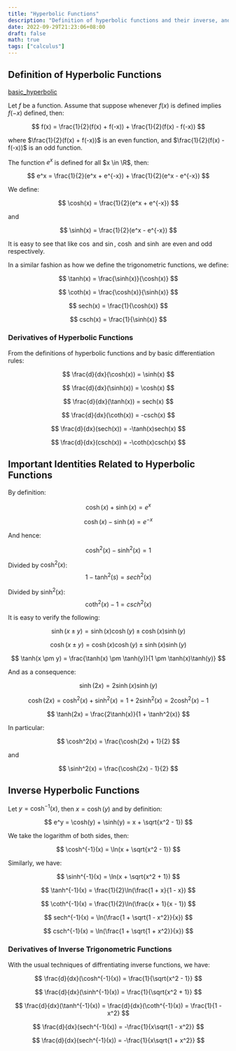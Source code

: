 ```yaml
---
title: "Hyperbolic Functions"
description: "Definition of hyperbolic functions and their inverse, and some related identities"
date: 2022-09-29T21:23:06+08:00
draft: false
math: true
tags: ["calculus"]
---
```


## Definition of Hyperbolic Functions

[basic_hyperbolic](https://www.desmos.com/calculator/o7hmdcceqw) 

Let $f$ be a function. Assume that suppose whenever $f(x)$ is defined implies $f(-x)$ defined, then:

$$
f(x) = \frac{1}{2}(f(x) + f(-x)) + \frac{1}{2}(f(x) - f(-x))
$$

where $\frac{1}{2}(f(x) + f(-x))$ is an even function, and $\frac{1}{2}(f(x) - f(-x))$ is an odd function.

The function $e^x$ is defined for all $x \in \R$, then:

$$
e^x = \frac{1}{2}(e^x + e^{-x}) + \frac{1}{2}(e^x - e^{-x})
$$

We define:

$$
\cosh(x) = \frac{1}{2}(e^x + e^{-x})
$$

and

$$
\sinh(x) = \frac{1}{2}(e^x - e^{-x})
$$

It is easy to see that like $\cos$ and $\sin$, $\cosh$ and $\sinh$ are even and odd respectively.

In a similar fashion as how we define the trigonometric functions, we define:

$$
\tanh(x) = \frac{\sinh(x)}{\cosh(x)}
$$

$$
\coth(x) = \frac{\cosh(x)}{\sinh(x)}
$$

$$
sech(x) = \frac{1}{\cosh(x)}
$$

$$
csch(x) = \frac{1}{\sinh(x)}
$$

### Derivatives of Hyperbolic Functions

From the definitions of hyperbolic functions and by basic differentiation rules:

$$
\frac{d}{dx}(\cosh(x)) = \sinh(x)
$$

$$
\frac{d}{dx}(\sinh(x)) = \cosh(x)
$$

$$
\frac{d}{dx}(\tanh(x)) = sech(x)
$$

$$
\frac{d}{dx}(\coth(x)) = -csch(x)
$$

$$
\frac{d}{dx}(sech(x)) = -\tanh(x)sech(x)
$$

$$
\frac{d}{dx}(csch(x)) = -\coth(x)csch(x)
$$

## Important Identities Related to Hyperbolic Functions

By definition:

$$
\cosh(x) + \sinh(x) = e^x
$$

$$
\cosh(x) - \sinh(x) = e^{-x}
$$

And hence:

$$
\cosh^2(x) - \sinh^2(x) = 1
$$

Divided by $\cosh^2(x)$:
$$
1 - \tanh^2(s) = sech^2(x)
$$

Divided by $\sinh^2(x)$:
$$
\coth^2(x) - 1 = csch^2(x)
$$

It is easy to verify the following:

$$
\sinh(x \pm y) = \sinh(x)\cosh(y) \pm \cosh(x)\sinh(y)
$$

$$
\cosh(x \pm y) = \cosh(x)\cosh(y) \pm \sinh(x)\sinh(y)
$$

$$
\tanh(x \pm y) = \frac{\tanh(x) \pm \tanh(y)}{1 \pm \tanh(x)\tanh(y)}
$$

And as a consequence:

$$
\sinh(2x) = 2\sinh(x)\sinh(y)
$$

$$
\cosh(2x) = \cosh^2(x) + \sinh^2(x) = 1 + 2\sinh^2(x) = 2\cosh^2(x) - 1
$$

$$
\tanh(2x) = \frac{2\tanh(x)}{1 + \tanh^2(x)}
$$

In particular:

$$
\cosh^2(x) = \frac{\cosh(2x) + 1}{2}
$$

and

$$
\sinh^2(x) = \frac{\cosh(2x) - 1}{2}
$$

## Inverse Hyperbolic Functions

Let $y = \cosh^{-1}(x)$, then $x = \cosh(y)$ and by definition:

$$
e^y = \cosh(y) + \sinh(y) = x + \sqrt{x^2 - 1})
$$

We take the logarithm of both sides, then:

$$
\cosh^{-1}(x) = \ln(x + \sqrt{x^2 - 1})
$$

Similarly, we have:

$$
\sinh^{-1}(x) = \ln(x + \sqrt{x^2 + 1})
$$

$$
\tanh^{-1}(x) = \frac{1}{2}\ln(\frac{1 + x}{1 - x})
$$

$$
\coth^{-1}(x) = \frac{1}{2}\ln(\frac{x + 1}{x - 1})
$$

$$
sech^{-1}(x) = \ln(\frac{1 + \sqrt{1 - x^2}}{x})
$$

$$
csch^{-1}(x) = \ln(\frac{1 + \sqrt{1 + x^2}}{x})
$$

### Derivatives of Inverse Trigonometric Functions

With the usual techniques of diffrentiating inverse functions, we have:

$$
\frac{d}{dx}(\cosh^{-1}(x)) = \frac{1}{\sqrt{x^2 - 1}}
$$

$$
\frac{d}{dx}(\sinh^{-1}(x)) = \frac{1}{\sqrt{x^2 + 1}}
$$

$$
\frac{d}{dx}(\tanh^{-1}(x)) = \frac{d}{dx}(\coth^{-1}(x)) = \frac{1}{1 - x^2}
$$

$$
\frac{d}{dx}(sech^{-1}(x)) = -\frac{1}{x\sqrt{1 - x^2}}
$$

$$
\frac{d}{dx}(sech^{-1}(x)) = -\frac{1}{x\sqrt{1 + x^2}}
$$
